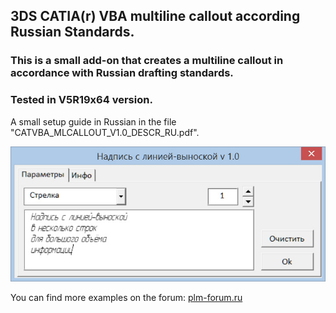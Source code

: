 ## 3DS CATIA(r) VBA multiline callout according Russian Standards.
### This is a small add-on that creates a multiline callout in accordance with Russian drafting standards.  
### Tested in V5R19x64 version.

A small setup guide in Russian in the file "CATVBA_MLCALLOUT_V1.0_DESCR_RU.pdf".

![Preview image](https://github.com/Lab-V/CATIA_VBA_GOST_MLCALLOUT/blob/main/1.0/CATVBA_MLCALLOUT_V1.0.jpg)

You can find more examples on the forum:
[plm-forum.ru](http://www.plm-forum.ru/forum/)